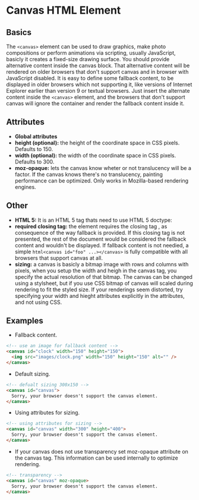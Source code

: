 # Canvas HTML Element

## Basics

The ```<canvas>``` element can be used to draw graphics, make photo compositions or perform animations via scripting, usually JavaScript, basicly it creates a fixed-size drawing surface. You should provide alternative content inside the canvas block. That alternative content will be rendered on older browsers that don't support canvas and in browser with JavaScript disabled. It is easy to define some fallback content, to be displayed in older browsers which not supporting it, like versions of Internet Explorer earlier than version 9 or textual browsers. Just insert the alternate content inside the ```<canvas>``` element, and the browsers that don't support canvas will ignore the container and render the fallback content inside it.

## Attributes

- **Global attributes**
- **height (optional):** the height of the coordinate space in CSS pixels. Defaults to 150.
- **width (optional):** the width of the coordinate space in CSS pixels. Defaults to 300.
- **moz-opaque:** lets the canvas know wheter or not translucency will be a factor. If the canvas knows there's no translucency, painting performance can be optimized. Only works in Mozilla-based rendering engines.

## Other

- **HTML 5:** It is an HTML 5 tag thats need to use HTML 5 doctype: <!DOCTYPE html>
- **required closing tag:** the <canvas> element requires the closing tag </canvas>, as consequence of the way fallback is provided. If this closing tag is not presented, the rest of the document would be considered the fallback content and wouldn't be displayed. If fallback content is not needied, a simple ```html<canvas id="foo" ...></canvas>``` is fully compatible with all browsers that support canvas at all.
- **sizing:** a canvas is basicly a bitmap image with rows and columns with pixels, when you setup the width and heigh in the canvas tag, you specify the actual resolution of that bitmap. The canvas can be changed using a stylsheet, but if you use CSS bitmap of canvas will scaled during rendering to fit the styled size. If your renderings seem distorted, try specifying your width and hieght attributes explicitly in the <canvas> attributes, and not using CSS.

## Examples

- Fallback content.

```html
<!-- use an image for fallback content -->
<canvas id="clock" width="150" height="150">
  <img src="images/clock.png" width="150" height="150" alt="" />
</canvas>
```

- Default sizing.

```html
<!-- defualt sizing 300x150 -->
<canvas id="canvas">
  Sorry, your browser doesn't support the canvas element.
</canvas>
```

- Using attributes for sizing.

```html
<!-- using attributes for sizing -->
<canvas id="canvas" width="300" height="400">
  Sorry, your browser doesn't support the canvas element.
</canvas>
```

- If your canvas does not use transparency set moz-opaque attribute on the canvas tag. This information can be used internally to optimize rendering.

```html
<!-- transparency -->
<canvas id="canvas" moz-opaque>
  Sorry, your browser doesn't support the canvas element.
</canvas>
```

